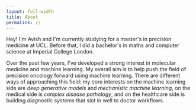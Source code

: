 ```yaml
---
layout: full-width
title: About
permalink: //
---
```


Hey! I'm Avish and I'm currently studying for a master's in precision medicine at UCL. Before that, I did a bachelor's in maths and computer science at Imperial College London.

Over the past few years, I've developed a strong interest in molecular medicine and machine learning. My overall aim is to help push the field of precision oncology forward using machine learning. There are different ways of approaching this field: my core interests on the machine learning side are *deep generative models* and *mechanistic machine learning*, on the medical side is *complex disease pathology*, and on the healthcare side is building *diagnostic systems* that slot in well to doctor workflows.


